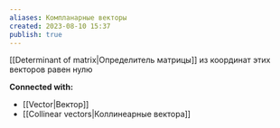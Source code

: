 ```yaml
---
aliases: Компланарные векторы
created: 2023-08-10 15:37
publish: true
---
```


[[Determinant of matrix|Определитель матрицы]] из координат этих векторов равен нулю



**Connected with:**
- [[Vector|Вектор]]
- [[Collinear vectors|Коллинеарные вектора]]



